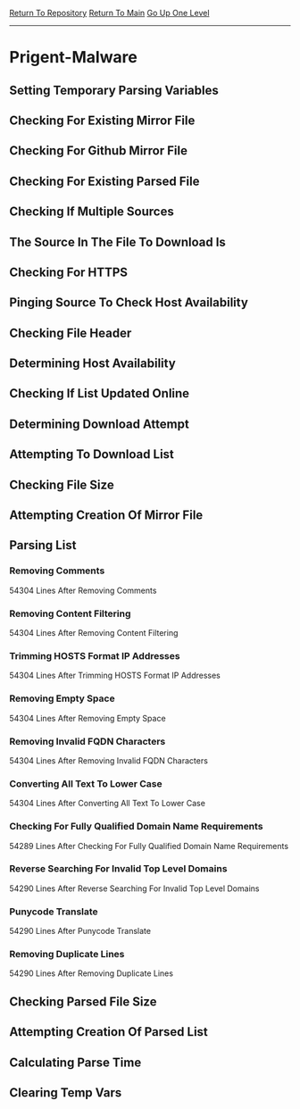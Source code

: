 [Return To Repository](https://github.com/deathbybandaid/piholeparser/)
[Return To Main](https://github.com/deathbybandaid/piholeparser/blob/master/RecentRunLogs/Mainlog.md)
[Go Up One Level](https://github.com/deathbybandaid/piholeparser/blob/master/RecentRunLogs/TopLevelScripts/30-Processing-External-Blacklists.md)
____________________________________
# Prigent-Malware
## Setting Temporary Parsing Variables
## Checking For Existing Mirror File
## Checking For Github Mirror File
## Checking For Existing Parsed File
## Checking If Multiple Sources
## The Source In The File To Download Is
## Checking For HTTPS
## Pinging Source To Check Host Availability
## Checking File Header
## Determining Host Availability
## Checking If List Updated Online
## Determining Download Attempt
## Attempting To Download List
## Checking File Size
## Attempting Creation Of Mirror File
## Parsing List
### Removing Comments
54304 Lines After Removing Comments
### Removing Content Filtering
54304 Lines After Removing Content Filtering
### Trimming HOSTS Format IP Addresses
54304 Lines After Trimming HOSTS Format IP Addresses
### Removing Empty Space
54304 Lines After Removing Empty Space
### Removing Invalid FQDN Characters
54304 Lines After Removing Invalid FQDN Characters
### Converting All Text To Lower Case
54304 Lines After Converting All Text To Lower Case
### Checking For Fully Qualified Domain Name Requirements
54289 Lines After Checking For Fully Qualified Domain Name Requirements
### Reverse Searching For Invalid Top Level Domains
54290 Lines After Reverse Searching For Invalid Top Level Domains
### Punycode Translate
54290 Lines After Punycode Translate
### Removing Duplicate Lines
54290 Lines After Removing Duplicate Lines
## Checking Parsed File Size
## Attempting Creation Of Parsed List
## Calculating Parse Time
## Clearing Temp Vars
